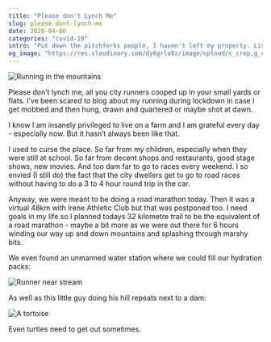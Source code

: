 ```yaml
---
title: "Please don't Lynch Me"
slug: please-dont-lynch-me
date: 2020-04-06
categories: "covid-19"
intro: "Put down the pitchforks people, I haven't left my property. Living on a farm in the middle of nowhere has it's ups and downs. In these crazy times, the wide open space and isolation is a big up."
og_image: "https://res.cloudinary.com/dy6grlu8z/image/upload/c_crop,g_center,h_630,w_1200/v1586148658/ret0vhuckkuwf5cjj4qk.jpg"
---
```


<img src="https://res.cloudinary.com/dy6grlu8z/image/upload/c_scale,w_925/v1586148658/ret0vhuckkuwf5cjj4qk.jpg" alt="Running in the mountains" />

Please don’t lynch me, all you city runners cooped up in your small yards or flats. I’ve been scared to blog about my running during lockdown in case I get mobbed and then hung, drawn and quartered or maybe shot at dawn.

I know I am insanely privileged to live on a farm and I am grateful every day - especially now. But it hasn’t always been like that.

I used to curse the place. So far from my children, especially when they were still at school. So far from decent shops and restaurants, good stage shows, new movies. And too dam far to go to races every weekend. I so envied (I still do) the fact that the city dwellers get to go to road races without having to do a 3 to 4 hour round trip in the car.

Anyway, we were meant to be doing a road marathon today. Then it was a virtual 48km with Irene Athletic Club but that was postponed too. I need goals in my life so I planned todays 32 kilometre trail to be the equivalent of a road marathon - maybe a bit more as we were out there for 6 hours winding our way up and down mountains and splashing through marshy bits.

We even found an unmanned water station where we could fill our hydration packs:

<img src="https://res.cloudinary.com/dy6grlu8z/image/upload/c_scale,w_867/v1586148658/sth1pufz8665qwkgdokg.jpg" alt="Runner near stream" />

As well as this little guy doing his hill repeats next to a dam:

<img src="https://res.cloudinary.com/dy6grlu8z/image/upload/c_scale,w_818/v1586148658/ibir03peyfrecronmbra.jpg" alt="A tortoise" />

Even turtles need to get out sometimes.
